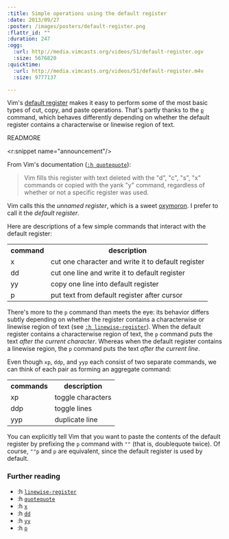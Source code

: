 ```yaml
--- 
:title: Simple operations using the default register
:date: 2013/09/27
:poster: /images/posters/default-register.png
:flattr_id: ""
:duration: 247
:ogg: 
  :url: http://media.vimcasts.org/videos/51/default-register.ogv
  :size: 5676820
:quicktime: 
  :url: http://media.vimcasts.org/videos/51/default-register.m4v
  :size: 9777137

---
```


Vim's [default register][quotequote] makes it easy to perform some of the most basic types of cut, copy, and paste operations. That's partly thanks to the [`p`][p] command, which behaves differently depending on whether the default register contains a characterwise or linewise region of text.

[quotequote]: http://vimdoc.sourceforge.net/htmldoc/change.html#quotequote
[p]: http://vimdoc.sourceforge.net/htmldoc/change.html#p


READMORE

<r:snippet name="announcement"/>

From Vim's documentation ([`:h quotequote`][quotequote]):

> Vim fills this register with text deleted with the "d", "c", "s", "x" commands or copied with the yank "y" command, regardless of whether or not a specific register was used.

Vim calls this the *unnamed register*, which is a sweet [oxymoron][]. I prefer to call it the *default register*.

Here are descriptions of a few simple commands that interact with the default register:

<table>
<tr>
<th>command</th>
<th>description</th>
</tr>
<tr>
<td>x</td>
<td>cut one character and write it to default register</td>
</tr>
<tr>
<td>dd</td>
<td>cut one line and write it to default register</td>
</tr>
<tr>
<td>yy</td>
<td>copy one line into default register</td>
</tr>
<tr>
<td>p</td>
<td>put text from default register after cursor</td>
</tr>
</table>

There's more to the `p` command than meets the eye: its behavior differs subtly depending on whether the register contains a characterwise or linewise region of text (see [`:h linewise-register`][linewise]). When the default register contains a characterwise region of text, the `p` command puts the text *after the current character*. Whereas when the default register contains a linewise region, the `p` command puts the text *after the current line*.

Even though `xp`, `ddp`, and `yyp` each consist of two separate commands, we can think of each pair as forming an aggregate command:

<table>
<tr>
<th>commands</th>
<th>description</th>
</tr>
<tr>
<td>xp</td>
<td>toggle characters</td>
</tr>
<tr>
<td>ddp</td>
<td>toggle lines</td>
</tr>
<tr>
<td>yyp</td>
<td>duplicate line</td>
</tr>
</table>

You can explicitly tell Vim that you want to paste the contents of the default register by prefixing the `p` command with `""` (that is, doublequote twice). Of course, `""p` and `p` are equivalent, since the default register is used by default.

### Further reading

* :h [`linewise-register`][linewise]
* :h [`quotequote`][quotequote]
* :h [`x`](http://vimdoc.sourceforge.net/htmldoc/change.html#x)
* :h [`dd`](http://vimdoc.sourceforge.net/htmldoc/change.html#dd)
* :h [`yy`](http://vimdoc.sourceforge.net/htmldoc/change.html#yy)
* :h [`p`](http://vimdoc.sourceforge.net/htmldoc/change.html#p)

[oxymoron]: http://www.wordnik.com/words/oxymoron
[linewise]: http://vimdoc.sourceforge.net/htmldoc/motion.html#linewise
[quotequote]: http://vimdoc.sourceforge.net/htmldoc/change.html#quotequote